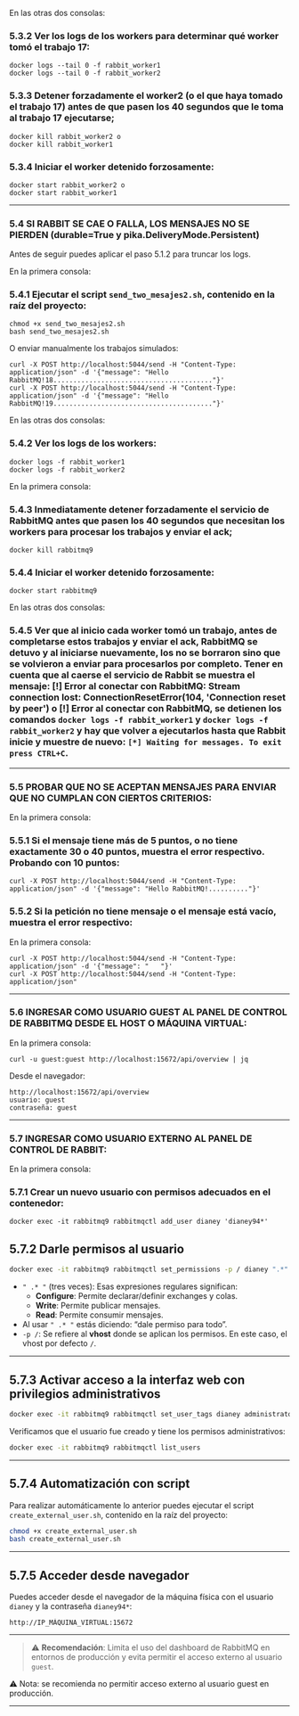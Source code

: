 En las otras dos consolas:
### 5.3.2 Ver los logs de los workers para determinar qué worker tomó el trabajo 17:
```
docker logs --tail 0 -f rabbit_worker1
docker logs --tail 0 -f rabbit_worker2
```

### 5.3.3 Detener forzadamente el worker2 (o el que haya tomado el trabajo 17) antes de que pasen los 40 segundos que le toma al trabajo 17 ejecutarse;  
```
docker kill rabbit_worker2 o
docker kill rabbit_worker1
```

### 5.3.4 Iniciar el worker detenido forzosamente: 
```
docker start rabbit_worker2 o
docker start rabbit_worker1
```

-----------------------------------------------------------------------
### 5.4 SI RABBIT SE CAE O FALLA, LOS MENSAJES NO SE PIERDEN (durable=True y pika.DeliveryMode.Persistent)

Antes de seguir puedes aplicar el paso 5.1.2 para truncar los logs.

En la primera consola:
### 5.4.1 Ejecutar el script `send_two_mesajes2.sh`, contenido en la raíz del proyecto:
```
chmod +x send_two_mesajes2.sh
bash send_two_mesajes2.sh
```

O enviar manualmente los trabajos simulados:
```
curl -X POST http://localhost:5044/send -H "Content-Type: application/json" -d '{"message": "Hello RabbitMQ!18........................................"}'
curl -X POST http://localhost:5044/send -H "Content-Type: application/json" -d '{"message": "Hello RabbitMQ!19........................................"}'
```

En las otras dos consolas:
### 5.4.2 Ver los logs de los workers:
```
docker logs -f rabbit_worker1
docker logs -f rabbit_worker2
```

En la primera consola:
### 5.4.3 Inmediatamente detener forzadamente el servicio de RabbitMQ antes que pasen los 40 segundos que necesitan los workers para procesar los trabajos y enviar el ack;  
```
docker kill rabbitmq9 
```

### 5.4.4 Iniciar el worker detenido forzosamente: 
```
docker start rabbitmq9
```

En las otras dos consolas:
### 5.4.5 Ver que al inicio cada worker tomó un trabajo, antes de completarse estos trabajos y enviar el ack, RabbitMQ se detuvo y al iniciarse nuevamente, los no se borraron sino que se volvieron a enviar para procesarlos por completo. Tener en cuenta que al caerse el servicio de Rabbit se muestra el mensaje: [!] Error al conectar con RabbitMQ: Stream connection lost: ConnectionResetError(104, 'Connection reset by peer') o [!] Error al conectar con RabbitMQ, se detienen los comandos `docker logs -f rabbit_worker1` y `docker logs -f rabbit_worker2` y hay que volver a ejecutarlos hasta que Rabbit inicie y muestre de nuevo: `[*] Waiting for messages. To exit press CTRL+C`.

-----------------------------------------------------------------------

### 5.5 PROBAR QUE NO SE ACEPTAN MENSAJES PARA ENVIAR QUE NO CUMPLAN CON CIERTOS CRITERIOS:
En la primera consola:
### 5.5.1 Si el mensaje tiene más de 5 puntos, o no tiene exactamente 30 o 40 puntos, muestra el error respectivo. Probando con 10 puntos:
```
curl -X POST http://localhost:5044/send -H "Content-Type: application/json" -d '{"message": "Hello RabbitMQ!.........."}'
```

### 5.5.2 Si la petición no tiene mensaje o el mensaje está vacío, muestra el error respectivo:
En la primera consola:
```
curl -X POST http://localhost:5044/send -H "Content-Type: application/json" -d '{"message": "   "}'
curl -X POST http://localhost:5044/send -H "Content-Type: application/json"
```

-----------------------------------------------------------------------

### 5.6 INGRESAR COMO USUARIO GUEST AL PANEL DE CONTROL DE RABBITMQ DESDE EL HOST O MÁQUINA VIRTUAL:
En la primera consola:
```
curl -u guest:guest http://localhost:15672/api/overview | jq
```
Desde el navegador:
```
http://localhost:15672/api/overview
usuario: guest
contraseña: guest
```

-----------------------------------------------------------------------

### 5.7 INGRESAR COMO USUARIO EXTERNO AL PANEL DE CONTROL DE RABBIT:
En la primera consola: 
### 5.7.1 Crear un nuevo usuario con permisos adecuados en el contenedor:
```
docker exec -it rabbitmq9 rabbitmqctl add_user dianey 'dianey94*'
```


## 5.7.2 Darle permisos al usuario

```bash
docker exec -it rabbitmq9 rabbitmqctl set_permissions -p / dianey ".*" ".*" ".*"
```

- `" .* "` (tres veces): Esas expresiones regulares significan:
  - **Configure**: Permite declarar/definir exchanges y colas.
  - **Write**: Permite publicar mensajes.
  - **Read**: Permite consumir mensajes.
- Al usar `" .* "` estás diciendo: “dale permiso para todo”.
- `-p /`: Se refiere al **vhost** donde se aplican los permisos. En este caso, el vhost por defecto `/`.

---

## 5.7.3 Activar acceso a la interfaz web con privilegios administrativos

```bash
docker exec -it rabbitmq9 rabbitmqctl set_user_tags dianey administrator
```

Verificamos que el usuario fue creado y tiene los permisos administrativos:

```bash
docker exec -it rabbitmq9 rabbitmqctl list_users
```

---

## 5.7.4 Automatización con script

Para realizar automáticamente lo anterior puedes ejecutar el script `create_external_user.sh`, contenido en la raíz del proyecto:

```bash
chmod +x create_external_user.sh
bash create_external_user.sh
```

---

## 5.7.5 Acceder desde navegador

Puedes acceder desde el navegador de la máquina física con el usuario `dianey` y la contraseña `dianey94*`:

```
http://IP_MÁQUINA_VIRTUAL:15672
```

---

> ⚠️ **Recomendación**: Limita el uso del dashboard de RabbitMQ en entornos de producción y evita permitir el acceso externo al usuario `guest`.


⚠️ Nota: se recomienda no permitir acceso externo al usuario guest en producción.

---

